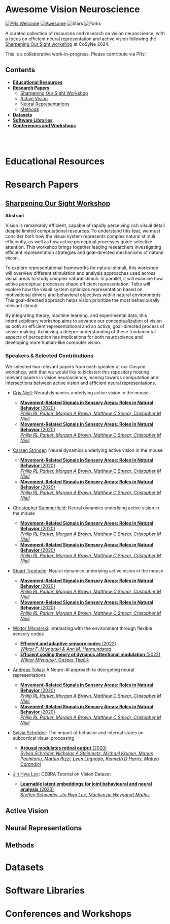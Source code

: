# Awesome Vision Neuroscience

[![PRs Welcome](https://img.shields.io/badge/PRs-Welcome-green)](https://github.com/cosyne2024-sos/awesome-vision-neuroscience/pulls) [![Awesome](https://awesome.re/badge.svg)](https://awesome.re) ![Stars](https://img.shields.io/github/stars/cosyne2024-sos/awesome-vision-neuroscience?color=yellow)  ![Forks](https://img.shields.io/github/forks/cosyne2024-sos/awesome-vision-neuroscience?color=blue&label=Fork)

A curated collection of resources and research on vision neuroscience, with a focus on efficient neural representation and active vision following the [Sharpening Our Sight workshop](https://sites.google.com/view/cosyne2024-sos/home) at CoSyNe 2024. 

This is a collaborative work-in-progress. Please contribute via PRs!


## Contents


- [**Educational Resources**](#resources)
- [**Research Papers**](#research)
  - [Sharpening Our Sight Workshop](#SOSworkshop)
  - [Active Vision](#activevision)
  - [Neural Representations](#neurreps)
  - [Methods](#methods)
- [**Datasets**](#datasets)
- [**Software Libraries**](#software)
- [**Conferences and Workshops**](#conferences)




<br /><br />

<a name="resources" />

# Educational Resources

<a name="research" />

# Research Papers


<a name="SOSworkshop" />

## [Sharpening Our Sight Workshop](https://sites.google.com/view/cosyne2024-sos/home)

**Abstract**

Vision is remarkably efficient, capable of rapidly perceiving rich visual detail despite limited computational resources. To understand this feat, we must consider both how the visual system represents complex natural stimuli efficiently, as well as how active perceptual processes guide selective attention. This workshop brings together leading researchers investigating efficient representation strategies and goal-directed mechanisms of natural vision.

To explore representational frameworks for natural stimuli, this workshop will overview different stimulation and analysis approaches used across visual areas to study complex natural stimuli.  In parallel, it will examine how active perceptual processes shape efficient representation. Talks will explore how the visual system optimizes representation based on motivational drivers and behavioral objectives within natural environments. This goal-directed approach helps vision prioritize the most behaviourally relevant stimuli.

By integrating theory, machine learning, and experimental data, this interdisciplinary workshop aims to advance our conceptualization of vision as both an efficient representational and an active, goal-directed process of sense-making. Achieving a deeper understanding of these fundamental aspects of perception has implications for both neuroscience and developing more human-like computer vision.

### Speakers & Selected Contributions 

We selected two relevant papers from each speaker at our Cosyne workshop, with that we would like to kickstart this repository hosting relevant papers in vision neuroscience, leaning towards computation and intersections between active vision and efficient neural representations.

* [Cris Niell](https://nielllab.uoregon.edu/): Neural dynamics underlying active vision in the mouse
    * [**Movement-Related Signals in Sensory Areas: Roles in Natural Behavior** (2020) <br /> *Philip RL Parker, Morgan A Brown, Matthew C Smear, Cristopher M Niell* <br />](https://www.cell.com/trends/neurosciences/fulltext/S0166-2236(20)30123-5)
    * [**Movement-Related Signals in Sensory Areas: Roles in Natural Behavior** (2020) <br /> *Philip RL Parker, Morgan A Brown, Matthew C Smear, Cristopher M Niell* <br />](https://www.cell.com/trends/neurosciences/fulltext/S0166-2236(20)30123-5)

* [Carsen Stringer](https://nielllab.uoregon.edu/): Neural dynamics underlying active vision in the mouse
    * [**Movement-Related Signals in Sensory Areas: Roles in Natural Behavior** (2020) <br /> *Philip RL Parker, Morgan A Brown, Matthew C Smear, Cristopher M Niell* <br />](https://www.cell.com/trends/neurosciences/fulltext/S0166-2236(20)30123-5)
    * [**Movement-Related Signals in Sensory Areas: Roles in Natural Behavior** (2020) <br /> *Philip RL Parker, Morgan A Brown, Matthew C Smear, Cristopher M Niell* <br />](https://www.cell.com/trends/neurosciences/fulltext/S0166-2236(20)30123-5)
 
* [Christopher Summerfield](https://nielllab.uoregon.edu/): Neural dynamics underlying active vision in the mouse
  * [**Movement-Related Signals in Sensory Areas: Roles in Natural Behavior** (2020) <br /> *Philip RL Parker, Morgan A Brown, Matthew C Smear, Cristopher M Niell* <br />](https://www.cell.com/trends/neurosciences/fulltext/S0166-2236(20)30123-5)
  * [**Movement-Related Signals in Sensory Areas: Roles in Natural Behavior** (2020) <br /> *Philip RL Parker, Morgan A Brown, Matthew C Smear, Cristopher M Niell* <br />](https://www.cell.com/trends/neurosciences/fulltext/S0166-2236(20)30123-5)

* [Stuart Trenholm](https://nielllab.uoregon.edu/): Neural dynamics underlying active vision in the mouse
  * [**Movement-Related Signals in Sensory Areas: Roles in Natural Behavior** (2020) <br /> *Philip RL Parker, Morgan A Brown, Matthew C Smear, Cristopher M Niell* <br />](https://www.cell.com/trends/neurosciences/fulltext/S0166-2236(20)30123-5)
  * [**Movement-Related Signals in Sensory Areas: Roles in Natural Behavior** (2020) <br /> *Philip RL Parker, Morgan A Brown, Matthew C Smear, Cristopher M Niell* <br />](https://www.cell.com/trends/neurosciences/fulltext/S0166-2236(20)30123-5)

* [Wiktor Młynarski](https://www.gsn.uni-muenchen.de/people/faculty/core/mlynarski/index.html): Interacting with the environment through flexible sensory codes
  * [**Efficient and adaptive sensory codes** (2022) <br /> *Wiktor F. Młynarski & Ann M. Hermundstad* <br />](https://www.nature.com/articles/s41593-021-00846-0)
  * [**Efficient coding theory of dynamic attentional modulation** (2022) <br /> *Wiktor Młynarski, Gašper Tkačik* <br />](https://journals.plos.org/plosbiology/article?id=10.1371/journal.pbio.3001889)

* [Andreas Tolias](https://nielllab.uoregon.edu/): A Neuro-AI approach to decrypting neural representations
  * [**Movement-Related Signals in Sensory Areas: Roles in Natural Behavior** (2020) <br /> *Philip RL Parker, Morgan A Brown, Matthew C Smear, Cristopher M Niell* <br />](https://www.cell.com/trends/neurosciences/fulltext/S0166-2236(20)30123-5)
  * [**Movement-Related Signals in Sensory Areas: Roles in Natural Behavior** (2020) <br /> *Philip RL Parker, Morgan A Brown, Matthew C Smear, Cristopher M Niell* <br />](https://www.cell.com/trends/neurosciences/fulltext/S0166-2236(20)30123-5)

* [Sylvia Schröder](https://profiles.sussex.ac.uk/p531789-sylvia-schroeder): The impact of behavior and internal states on subcortical visual processing
  * [**Arousal modulates retinal output** (2020) <br /> *Sylvia Schröder, Nicholas A Steinmetz, Michael Krumin, Marius Pachitariu, Matteo Rizzi, Leon Lagnado, Kenneth D Harris, Matteo Carandini* <br />](https://www.cell.com/neuron/pdf/S0896-6273(20)30318-4.pdf)

* [Jin Hwa Lee](https://jinhl9.github.io/): CEBRA Tutorial on Vision Dataset
  * [**Learnable latent embeddings for joint behavioural and neural analysis** (2023) <br /> *Steffen Schneider, Jin Hwa Lee, Mackenzie Weygandt Mathis* <br />](https://www.nature.com/articles/s41586-023-06031-6)
 

<a name="activevision" />

## Active Vision


<a name="neurreps" />

## Neural Representations


<a name="methods" />

## Methods

<a name="datasets" />

# Datasets


<a name="software" />

# Software Libraries

<a name="conferences" />

# Conferences and Workshops


